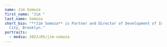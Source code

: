 ```yaml
---
name: Jim Somoza
first_name: "Jim "
last_name: Somoza
short_bio: "**Jim Somoza** is Partner and Director of Development of Industry
  City, Brooklyn."
portraits:
  - media: 2022/05/jim-somoza
---
```

